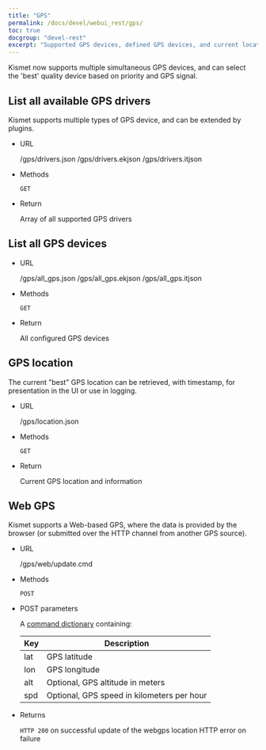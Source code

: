 ```yaml
---
title: "GPS"
permalink: /docs/devel/webui_rest/gps/
toc: true
docgroup: "devel-rest"
excerpt: "Supported GPS devices, defined GPS devices, and current location information."
---
```

Kismet now supports multiple simultaneous GPS devices, and can select the 'best' quality device based on priority and GPS signal.

## List all available GPS drivers

Kismet supports multiple types of GPS device, and can be extended by plugins. 

* URL

    /gps/drivers.json
    /gps/drivers.ekjson
    /gps/drivers.itjson

* Methods

    `GET`

* Return 

    Array of all supported GPS drivers

## List all GPS devices

* URL

    /gps/all_gps.json
    /gps/all_gps.ekjson
    /gps/all_gps.itjson

* Methods

    `GET`

* Return 

    All configured GPS devices

## GPS location

The current "best" GPS location can be retrieved, with timestamp, for presentation in the UI or use in logging.

* URL

    /gps/location.json

* Methods

    `GET`

* Return

    Current GPS location and information

## Web GPS

Kismet supports a Web-based GPS, where the data is provided by the browser (or submitted over the HTTP channel from another GPS source).

* URL

    /gps/web/update.cmd

* Methods

    `POST`

* POST parameters

    A [command dictionary](/docs/devel/webui_rest/commands/) containing:

    | Key  | Description                                |
    | ---- | ---------------------------------------    |
    | lat  | GPS latitude                               |
    | lon  | GPS longitude                              |
    | alt  | Optional, GPS altitude in meters           |
    | spd  | Optional, GPS speed in kilometers per hour |

* Returns

    `HTTP 200` on successful update of the webgps location
    HTTP error on failure

